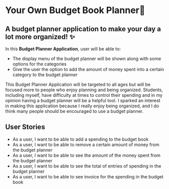 # Your Own Budget Book Planner:seedling:

## A budget planner application to make your day a lot more organized! :sparkles:

In this **Budget Planner Application**, user will be able to:
- The display menu of the budget planner will be shown along with some options for the categories
- Give the user the option to add the amount of money spent into a certain category to the budget planner

This Budget Planner Application will be targeted to all ages but will be focused 
more to people who enjoy planning and being organized. Students, including myself,
have difficulty at times to control their spending and in my opinion having a budget planner
will be a helpful tool. I sparked an interest in making this application because I really enjoy 
being organized, and I do think many people should be encouraged to use a budget planner.

## User Stories 
- As a user, I want to be able to add a spending to the budget book
- As a user, I want to be able to remove a certain amount of money from the budget planner
- As a user, I want to be able to see the amount of the money spent from the budget planner
- As a user, I want to be able to see the total of entries of spending in the budget planner
- As a user, I want to be able to see invoice for the spending in the budget book